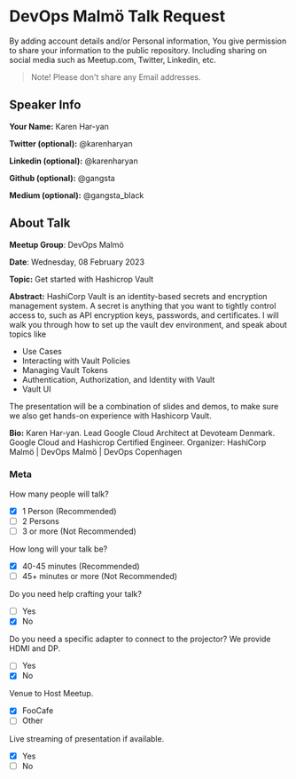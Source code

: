 # DevOps Malmö Talk Request
By adding account details and/or Personal information, You give permission to share your information to the public repository.
Including sharing on social media such as Meetup.com, Twitter, Linkedin, etc.
> Note! Please don't share any Email addresses.

## Speaker Info

**Your Name:** Karen Har-yan

**Twitter (optional):** @karenharyan

**Linkedin (optional):** @karenharyan

**Github (optional):** @gangsta

**Medium (optional):** @gangsta_black

## About Talk

**Meetup Group**: DevOps Malmö

**Date**: Wednesday, 08 February 2023

**Topic:** Get started with Hashicrop Vault

**Abstract:**
HashiCorp Vault is an identity-based secrets and encryption management system.
A secret is anything that you want to tightly control access to, such as API encryption keys, passwords, and certificates.
I will walk you through how to set up the vault dev environment, and speak about topics like
* Use Cases
* Interacting with Vault Policies
* Managing Vault Tokens
* Authentication, Authorization, and Identity with Vault
* Vault UI

The presentation will be a combination of slides and demos, to make sure we also get hands-on experience with Hashicorp Vault.


**Bio:**
Karen Har-yan.
Lead Google Cloud Architect at Devoteam Denmark.
Google Cloud and Hashicrop Certified Engineer.
Organizer: HashiCorp Malmö | DevOps Malmö | DevOps Copenhagen


### Meta

How many people will talk?
- [x] 1 Person (Recommended)
- [ ] 2 Persons
- [ ] 3 or more (Not Recommended)

How long will your talk be?
- [x] 40-45 minutes (Recommended)
- [ ] 45+ minutes or more (Not Recommended)

Do you need help crafting your talk?
- [ ] Yes
- [x] No

Do you need a specific adapter to connect to the projector? We provide HDMI and DP.
- [ ] Yes
- [x] No

Venue to Host Meetup.
- [x] FooCafe
- [ ] Other

Live streaming of presentation if available.
- [x] Yes
- [ ] No
